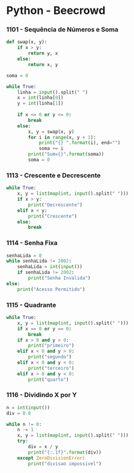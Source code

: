 # Python - Beecrowd

### 1101 - Sequência de Números e Soma

~~~python
def swap(x, y):
    if x > y:
        return y, x
    else:
        return x, y

soma = 0

while True:
    linha = input().split(" ")
    x = int(linha[0])
    y = int(linha[1])
    
    if x <= 0 or y <= 0:
        break
    else:
        x, y = swap(x, y)
        for i in range(x, y + 1):
            print("{} ".format(i), end="")
            soma += i
        print("Sum={}".format(soma))
        soma = 0
~~~

### 1113 - Crescente e Decrescente

~~~python
while True:
    x, y = list(map(int, input().split(" ")))
    if x > y:
        print("Decrescente")
    elif x < y:
        print("Crescente")
    else:
        break
~~~

### 1114 - Senha Fixa

~~~python
senhaLida = 0
while senhaLida != 2002:
    senhaLida = int(input())
    if senhaLida != 2002:
        print("Senha Invalida")
else:
    print("Acesso Permitido")
~~~

### 1115 - Quadrante

~~~python
while True:
    x, y = list(map(int, input().split(" ")))
    if x == 0 or y == 0:
        break
    if x > 0 and y > 0:
        print("primeiro")
    elif x < 0 and y > 0:
        print("segundo")
    elif x < 0 and y < 0:
        print("terceiro")
    elif x > 0 and y < 0:
        print("quarto")
~~~

### 1116 - Dividindo X por Y

~~~python
n = int(input())
div = 0.0

while n != 0:
    n -= 1
    x, y = list(map(int, input().split(" ")))
    try:
        div = x / y
        print("{:.1f}".format(div))
    except ZeroDivisionError:
        print("divisao impossivel")
~~~